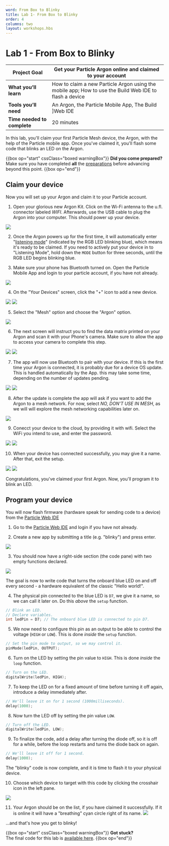 ```yaml
---
word: From Box to Blinky
title: Lab 1- From Box to Blinky
order: 4
columns: two
layout: workshops.hbs
---
```


# Lab 1 - From Box to Blinky

| **Project Goal**            | Get your Particle Argon online and claimed to your account                                                               |
| --------------------------- | ------------------------------------------------------------------------------------------------------------------------ |
| **What you’ll learn**       | How to claim a new Particle Argon using the mobile app; How to use the Build Web IDE to flash a device |
| **Tools you’ll need**       | An Argon, the Particle Mobile App, The Build ]Web IDE                                    |
| **Time needed to complete** | 20 minutes                                                                                                               |

In this lab, you'll claim your first Particle Mesh device, the Argon, with the help of the Particle mobile app. Once you've claimed it, you'll flash some code that blinks an LED on the Argon.

{{box op="start" cssClass="boxed warningBox"}}
**Did you come prepared?**</br>
Make sure you have completed **all** the [preparations](prerequisites.md) before advancing beyond this point.
{{box op="end"}}

## Claim your device

Now you will set up your Argon and claim it to your Particle account.

1. Open your glorious new Argon Kit. Click on the Wi-Fi antenna to the u.fl. connector labeled _WIFI_. Afterwards, use the USB cable to plug the Argon into your computer. This should power up your device.

![](/assets/images/workshops/mesh-101/01/Argon-plugged-in.jpg)

2. Once the Argon powers up for the first time, it will automatically enter "[listening mode](https://docs.particle.io/tutorials/device-os/led/argon/#listening-mode)" (indicated by the RGB LED blinking blue), which means it's ready to be claimed. If you need to actively put your device in to "Listening Mode", hold down the `MODE` button for three seconds, until the RGB LED begins blinking blue.

3. Make sure your phone has Bluetooth turned on. Open the Particle Mobile App and login to your particle account, if you have not already.

![](/assets/images/workshops/mesh-101/01/app-login-filled.jpg)

4.  On the "Your Devices" screen, click the "+" icon to add a new device.

<img src="/assets/images/workshops/mesh-101/01/app-your-devices-empty.jpg" class="two-per-line" />
<img src="/assets/images/workshops/mesh-101/01/app-add-device.jpg" class="two-per-line" />

5.  Select the "Mesh" option and choose the "Argon" option.

![](/assets/images/workshops/mesh-101/01/app-choose-mesh-device.jpg)

6.  The next screen will instruct you to find the data matrix printed on your Argon and scan it with your Phone's camera. Make sure to allow the app to access your camera to complete this step.

<img src="/assets/images/workshops/mesh-101/01/app-argon-get-ready.jpg" class="two-per-line" />
<img src="/assets/images/workshops/mesh-101/01/app-argon-scan-sticker.jpg" class="two-per-line" />

7. The app will now use Bluetooth to pair with your device. If this is the first time your Argon is connected, it is probably due for a device OS update. This is handled automatically by the App. this may take some time, depending on the number of updates pending.

<img src="/assets/images/workshops/mesh-101/01/app-update-device-os.jpg" class="two-per-line" />
<img src="/assets/images/workshops/mesh-101/01/app-updating-device-os.jpg" class="two-per-line" />

8. After the update is complete the <!--Argon will return to listening mode (blinking blue) and the-->app will ask if you want to add the Argon to a mesh network. For now, select _NO, DON'T USE IN MESH_, as we will will explore the mesh networking capabilities later on.

![](/assets/images/workshops/mesh-101/01/app-argon-use-in-mesh.jpg)

9. Conecct your device to the cloud, by providing it with wifi. Select the WiFi you intend to use, and enter the password.

<img src="/assets/images/workshops/mesh-101/01/app-argon-choose-wifi.jpg" class="two-per-line" />
<img src="/assets/images/workshops/mesh-101/01/app-argon-connecting-to-cloud.jpg" class="two-per-line" />

10. When your device has connected successfully, you may give it a name. After that, exit the setup.

<img src="/assets/images/workshops/mesh-101/01/app-argon-give-name.jpg" class="two-per-line" />
<img src="/assets/images/workshops/mesh-101/01/app-lets-get-building.jpg" class="two-per-line" />

Congratulations, you've claimed your first Argon. Now, you'll program it to blink an LED.

## Program your device

You will now flash firmware (hardware speak for sending code to a device) from the [Particle Web IDE](https://build.particle.io/build/)

1. Go to the [Particle Web IDE](https://build.particle.io/build/) and login if you have not already.

2. Create a new app by submitting a title (e.g. "blinky") and press enter.

![](/assets/images/workshops/mesh-101/01/webide-new-app.png)

3. You should now have a right-side section (the code pane) with two empty functions declared.

![](/assets/images/workshops/mesh-101/01/webide-empty-app.png)

The goal is now to write code that turns the onboard blue LED on and off every second - a hardware equivalent of the classic "Hello world!".

4. The physical pin connected to the blue LED is `D7`, we give it a name, so we can call it later on. Do this _above_ the `setup` function.

```cpp
// Blink an LED.
// Declare variables.
int ledPin = D7; // The onboard blue LED is connected to pin D7.
```

5. We now need to configure this pin as an output to be able to control the voltage (`HIGH` or `LOW`). This is done _inside_ the `setup` function.

```cpp
// Set the pin mode to output, so we may control it.
pinMode(ledPin, OUTPUT);
```

6. Turn on the LED by setting the pin value to `HIGH`. This is done _inside_ the `loop` function.

```cpp
// Turn on the LED.
digitalWrite(ledPin, HIGH);
```

7. To keep the LED on for a fixed amount of time before turning it off again, introduce a delay immediately after.

```cpp
// We'll leave it on for 1 second (1000milliseconds).
delay(1000);
```

8. Now turn the LED off by setting the pin value `LOW`.

```cpp
// Turn off the LED.
digitalWrite(ledPin, LOW);
```

9. To finalize the code, add a delay after turning the diode off, so it is off for a while, before the loop restarts and turns the diode back on again.

```cpp
// We'll leave it off for 1 second.
delay(1000);
```

The "blinky" code is now complete, and it is time to flash it to your physical device.

10. Choose which device to target with this code by clicking the crosshair icon in the left pane.

![](/assets/images/workshops/mesh-101/01/webide-devices.png)

11. Your Argon should be on the list, if you have claimed it successfully. If it is online it will have a "breathing" cyan circle right of its name.
    ![](/assets/images/workshops/mesh-101/01/webide-device-list.png)

...and that's how you get to blinky!

{{box op="start" cssClass="boxed warningBox"}}
**Got stuck?**</br>
The final code for this lab is [available here](https://go.particle.io/shared_apps/5bfefd038bf964af88000409).
{{box op="end"}}
